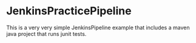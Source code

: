 # JenkinsPracticePipeline

This is a very very simple JenkinsPipeline example that includes a maven java project that runs junit tests.
